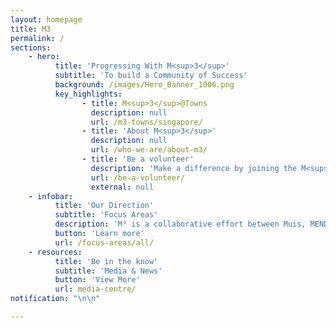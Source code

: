 ```yaml
---
layout: homepage
title: M3
permalink: /
sections:
    - hero:
          title: 'Progressing With M<sup>3</sup>'
          subtitle: 'To build a Community of Success'
          background: /images/Hero_Banner_1006.png
          key_highlights:
                - title: M<sup>3</sup>@Towns
                  description: null
                  url: /m3-towns/singapore/
                - title: 'About M<sup>3</sup>'
                  description: null
                  url: /who-we-are/about-m3/
                - title: 'Be a volunteer'
                  description: 'Make a difference by joining the M<sup>3</sup> family'
                  url: /be-a-volunteer/
                  external: null
    - infobar:
          title: 'Our Direction'
          subtitle: 'Focus Areas'
          description: 'M³ is a collaborative effort between Muis, MENDAKI and MESRA to harness each other''s strengths and resources. Together, we channel our efforts towards 3 key focus areas.'
          button: 'Learn more'
          url: /focus-areas/all/
    - resources:
          title: 'Be in the know'
          subtitle: 'Media & News'
          button: 'View More'
          url: media-centre/
notification: "\n\n"

---
```

